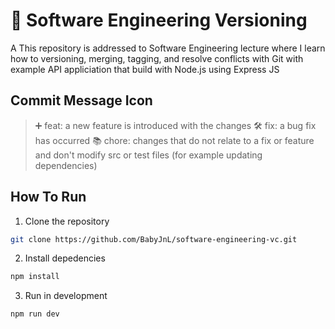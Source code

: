 # 👋 Software Engineering Versioning

A This repository is addressed to Software Engineering lecture where I learn how to versioning, merging, tagging, and resolve conflicts with Git with example API appliciation that build with Node.js using Express JS

## Commit Message Icon
> ➕ feat: a new feature is introduced with the changes
> 🛠️ fix: a bug fix has occurred
> 📚 chore: changes that do not relate to a fix or feature and don't modify src or test files (for example updating dependencies)

## How To Run
1. Clone the repository

```bash
git clone https://github.com/BabyJnL/software-engineering-vc.git
```

2. Install depedencies

```bash
npm install
```

3. Run in development

```bash
npm run dev
```